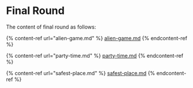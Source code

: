# Final Round

The content of final round as follows:

{% content-ref url="alien-game.md" %}
[alien-game.md](alien-game.md)
{% endcontent-ref %}

{% content-ref url="party-time.md" %}
[party-time.md](party-time.md)
{% endcontent-ref %}

{% content-ref url="safest-place.md" %}
[safest-place.md](safest-place.md)
{% endcontent-ref %}
